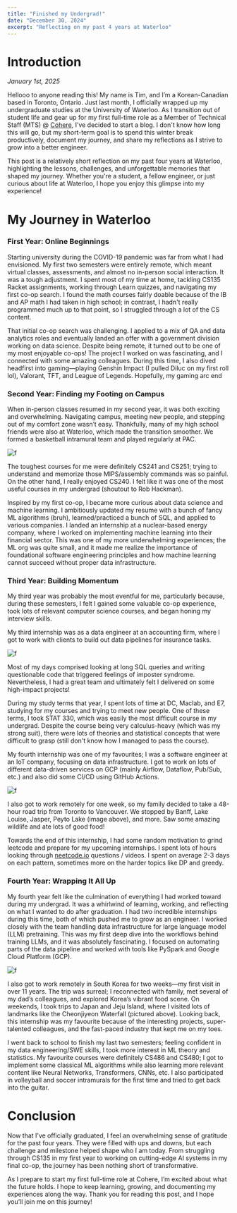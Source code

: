 ```yaml
---
title: "Finished my Undergrad!"
date: "December 30, 2024"
excerpt: "Reflecting on my past 4 years at Waterloo"
---
```

# Introduction
*January 1st, 2025*

Hellooo to anyone reading this! My name is Tim, and I’m a Korean-Canadian based in Toronto, Ontario. Just last month, I officially wrapped up my undergraduate studies at the University of Waterloo. As I transition out of student life and gear up for my first full-time role as a Member of Technical Staff (MTS) @ [Cohere](https://cohere.com/), I’ve decided to start a blog. I don't know how long this will go, but my short-term goal is to spend this winter break productively, document my journey, and share my reflections as I strive to grow into a better engineer.

This post is a relatively short reflection on my past four years at Waterloo, highlighting the lessons, challenges, and unforgettable memories that shaped my journey. Whether you're a student, a fellow engineer, or just curious about life at Waterloo, I hope you enjoy this glimpse into my experience!


# My Journey in Waterloo

### First Year: Online Beginnings
Starting university during the COVID-19 pandemic was far from what I had envisioned. My first two semesters were entirely remote, which meant virtual classes, assessments, and almost no in-person social interaction. It was a tough adjustment. I spent most of my time at home, tackling CS135 Racket assignments, working through Learn quizzes, and navigating my first co-op search. I found the math courses fairly doable because of the IB and AP math I had taken in high school; in contrast, I hadn't really programmed much up to that point, so I struggled through a lot of the CS content.

That initial co-op search was challenging. I applied to a mix of QA and data analytics roles and eventually landed an offer with a government division working on data science. Despite being remote, it turned out to be one of my most enjoyable co-ops! The project I worked on was fascinating, and I connected with some amazing colleagues. During this time, I also dived headfirst into gaming—playing Genshin Impact (I pulled Diluc on my first roll lol), Valorant, TFT, and League of Legends. Hopefully, my gaming arc end


### Second Year: Finding my Footing on Campus

When in-person classes resumed in my second year, it was both exciting and overwhelming. Navigating campus, meeting new people, and stepping out of my comfort zone wasn’t easy. Thankfully, many of my high school friends were also at Waterloo, which made the transition smoother. We formed a basketball intramural team and played regularly at PAC.

![f](/images/pac.jpg)

The toughest courses for me were definitely CS241 and CS251; trying to understand and memorize those MIPS/assembly commands was so painful. On the other hand, I really enjoyed CS240. I felt like it was one of the most useful courses in my undergrad (shoutout to Rob Hackman).

Inspired by my first co-op, I became more curious about data science and machine learning. I ambitiously updated my resume with a bunch of fancy ML algorithms (bruh), learned/practiced a bunch of SQL, and applied to various companies. I landed an internship at a nuclear-based energy company, where I worked on implementing machine learning into their financial sector. This was one of my more underwhelming experiences; the ML org was quite small, and it made me realize the importance of foundational software engineering principles and how machine learning cannot succeed without proper data infrastructure.


### Third Year: Building Momentum
My third year was probably the most eventful for me, particularly because, during these semesters, I felt I gained some valuable co-op experience, took lots of relevant computer science courses, and began honing my interview skills.

My third internship was as a data engineer at an accounting firm, where I got to work with clients to build out data pipelines for insurance tasks.

![f](/images/bdo.jpg)

Most of my days comprised looking at long SQL queries and writing questionable code that triggered feelings of imposter syndrome. Nevertheless, I had a great team and ultimately felt I delivered on some high-impact projects!

During my study terms that year, I spent lots of time at DC, Maclab, and E7, studying for my courses and trying to meet new people. One of these terms, I took STAT 330, which was easily the most difficult course in my undergrad. Despite the course being very calculus-heavy (which was my strong suit), there were lots of theories and statistical concepts that were difficult to grasp (still don't know how I managed to pass the course).

My fourth internship was one of my favourites; I was a software engineer at an IoT company, focusing on data infrastructure. I got to work on lots of different data-driven services on GCP (mainly Airflow, Dataflow, Pub/Sub, etc.) and also did some CI/CD using GitHub Actions.

![f](/images/banff.jpg)

I also got to work remotely for one week, so my family decided to take a 48-hour road trip from Toronto to Vancouver. We stopped by Banff, Lake Louise, Jasper, Peyto Lake (image above), and more. Saw some amazing wildlife and ate lots of good food!

Towards the end of this internship, I had some random motivation to grind leetcode and prepare for my upcoming internships. I spent lots of hours looking through [neetcode.io](https://neetcode.io/practice) questions / videos. I spent on average 2-3 days on each pattern, sometimes more on the harder topics like DP and greedy.

### Fourth Year: Wrapping It All Up
My fourth year felt like the culmination of everything I had worked toward during my undergrad. It was a whirlwind of learning, working, and reflecting on what I wanted to do after graduation. I had two incredible internships during this time, both of which pushed me to grow as an engineer. I worked closely with the team handling data infrastructure for large language model (LLM) pretraining. This was my first deep dive into the workflows behind training LLMs, and it was absolutely fascinating. I focused on automating parts of the data pipeline and worked with tools like PySpark and Google Cloud Platform (GCP).

![f](/images/Cheonjiyeon_Waterfall.jpg)

I also got to work remotely in South Korea for two weeks—my first visit in over 11 years. The trip was surreal; I reconnected with family, met several of my dad’s colleagues, and explored Korea’s vibrant food scene. On weekends, I took trips to Japan and Jeju Island, where I visited lots of landmarks like the Cheonjiyeon Waterfall (pictured above). Looking back, this internship was my favourite because of the interesting projects, super-talented colleagues, and the fast-paced industry that kept me on my toes.

I went back to school to finish my last two semesters; feeling confident in my data engineering/SWE skills, I took more interest in ML theory and statistics. My favourite courses were definitely CS486 and CS480; I got to implement some classical ML algorithms while also learning more relevant content like Neural Networks, Transformers, CNNs, etc. I also participated in volleyball and soccer intramurals for the first time and tried to get back into the guitar.

# Conclusion

Now that I’ve officially graduated, I feel an overwhelming sense of gratitude for the past four years. They were filled with ups and downs, but each challenge and milestone helped shape who I am today. From struggling through CS135 in my first year to working on cutting-edge AI systems in my final co-op, the journey has been nothing short of transformative.

As I prepare to start my first full-time role at Cohere, I’m excited about what the future holds. I hope to keep learning, growing, and documenting my experiences along the way. Thank you for reading this post, and I hope you’ll join me on this journey!

